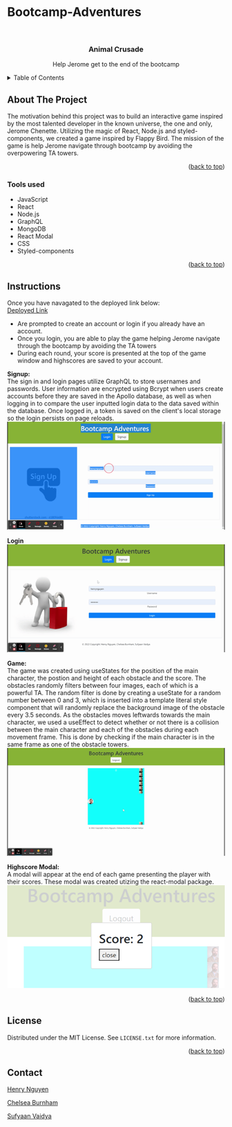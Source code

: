 # Bootcamp-Adventures

<div id="top"></div>

<br />
<div align="center">


<h3 align="center">Animal Crusade</h3>

  <p align="center">
    Help Jerome get to the end of the bootcamp
    <br />
  </p>
</div>

<details>
  <summary>Table of Contents</summary>
  <ol>
    <li>
      <a href="#about-the-project">About The Project</a>
      <ul>
        <li><a href="#tools-used">Tools used</a></li>
      </ul>
    </li>
    <li>
      <a href="#instructions">Instructions</a>
        </li>
    <li><a href="#Collaborators">Collaborators</a></li>
    <li><a href="#license">License</a></li>
    <li><a href="#contact">Contact</a></li>
  </ol>
</details>

## About The Project

The motivation behind this project was to build an interactive game inspired by the most talented developer in the known universe, the one and only, Jerome Chenette. Utilizing the magic of React, Node.js and styled-components, we created a game inspired by Flappy Bird. The mission of the game is help Jerome navigate through bootcamp by avoiding the overpowering TA towers. 

<p align="right">(<a href="#top">back to top</a>)</p>

### Tools used

* JavaScript
* React
* Node.js
* GraphQL
* MongoDB
* React Modal
* CSS
* Styled-components

<p align="right">(<a href="#top">back to top</a>)</p>

## Instructions

Once you have navagated to the deployed link below:
<br> 
[Deployed Link](https://bootcamp-adventures.herokuapp.com/)

- Are prompted to create an account or login if you already have an account.
- Once you login, you are able to play the game helping Jerome navigate through the bootcamp by avoiding the TA towers
- During each round, your score is presented at the top of the game window and highscores are saved to your account. 

<b>Signup:</b>
<br>
The sign in and login pages utilize GraphQL to store usernames and passwords. User information are encrypted using Bcrypt when users create accounts before they are saved in the Apollo database, as well as when logging in to compare the user inputted login data to the data saved within the database. Once logged in, a token is saved on the client's local storage so the login persists on page reloads. 
![Signup Gif](readme_gifs/signup.gif)

<b>Login</b>
<br>
![Login Gif](readme_gifs/login.gif)

<b>Game:</b>
<br>
The game was created using useStates for the position of the main character, the postion and height of each obstacle and the score. The obstacles randomly filters between four images, each of which is a powerful TA. The random filter is done by creating a useState for a random number between 0 and 3, which is inserted into a template literal style component that will randomly replace the background image of the obstacle every 3.5 seconds. As the obstacles moves leftwards towards the main character, we used a useEffect to detect whether or not there is a collision between the main character and each of the obstacles during each movement frame. This is done by checking if the main character is in the same frame as one of the obstacle towers.
![Game Gif](readme_gifs/game.gif)

<b>Highscore Modal:</b>
<br>
A modal will appear at the end of each game presenting the player with their scores. These modal was created utizing the react-modal package.
![Highscore Modal](readme_gifs/highscore_modal.png)

<p align="right">(<a href="#top">back to top</a>)</p>

## License

Distributed under the MIT License. See `LICENSE.txt` for more information.

<p align="right">(<a href="#top">back to top</a>)</p>

## Contact

[Henry Nguyen](hln11244@gmail.com) 

[Chelsea Burnham](chelseaburnham0@gmail.com)

[Sufyaan Vaidya](vaidyasufyaan@gmail.com)




